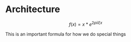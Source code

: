 # Architecture

$$f(x) = x * e^{2 pi i \xi x}$$

This is an important formula for how we do special things

